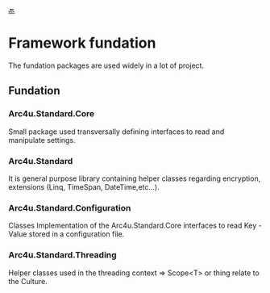 ﻿[ :back: ](..\General.md)
# Framework fundation

The fundation packages are used widely in a lot of project.

## Fundation

### Arc4u.Standard.Core

Small package used transversally defining interfaces to read and manipulate settings.

### Arc4u.Standard

It is general purpose library containing helper classes regarding encryption, extensions (Linq, TimeSpan, DateTime,etc...).

### Arc4u.Standard.Configuration

Classes Implementation of the Arc4u.Standard.Core interfaces to read Key - Value stored in a configuration file.

### Arc4u.Standard.Threading

Helper classes used in the threading context => Scope&lt;T&gt; or thing relate to the Culture.



